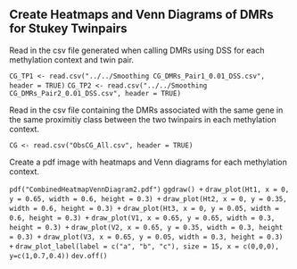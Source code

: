## Create Heatmaps and Venn Diagrams of DMRs for Stukey Twinpairs

Read in the csv file generated when calling DMRs using DSS for each methylation context and twin pair.

```CG_TP1 <- read.csv("../../Smoothing CG_DMRs_Pair1_0.01_DSS.csv", header = TRUE)```
```CG_TP2 <- read.csv("../../Smoothing CG_DMRs_Pair2_0.01_DSS.csv", header = TRUE)```

Read in the csv file containing the DMRs associated with the same gene in the same proximitiy class between the two twinpairs in each methylation context.

```CG <- read.csv("ObsCG_All.csv", header = TRUE)```

Create a pdf image with heatmaps and Venn diagrams for each methylation context.

```pdf("CombinedHeatmapVennDiagram2.pdf")```
```ggdraw() +```
  ```draw_plot(Ht1, x = 0, y = 0.65, width = 0.6, height = 0.3) +```
  ```draw_plot(Ht2, x = 0, y = 0.35, width = 0.6, height = 0.3) +```
  ```draw_plot(Ht3, x = 0, y = 0.05, width = 0.6, height = 0.3) +```
  ```draw_plot(V1, x = 0.65, y = 0.65, width = 0.3, height = 0.3) +```
  ```draw_plot(V2, x = 0.65, y = 0.35, width = 0.3, height = 0.3) +```
  ```draw_plot(V3, x = 0.65, y = 0.05, width = 0.3, height = 0.3) +```
  ```draw_plot_label(label = c("a", "b", "c"), size = 15, x = c(0,0,0), y=c(1,0.7,0.4))```
```dev.off()```
